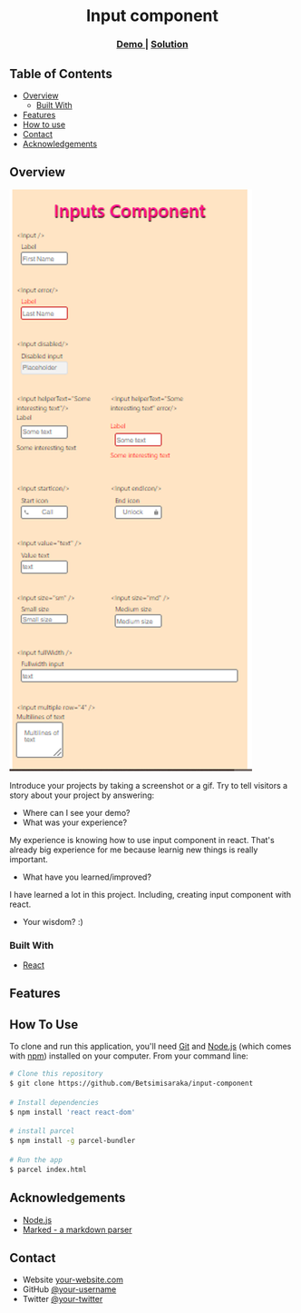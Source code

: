 <!-- Please update value in the {}  -->

<h1 align="center">Input component</h1>

<div align="center">
  <h3>
    <a href="https://github.com/Betsimisaraka/input-component">
      Demo
    </a>
    <span> | </span>
    <a href="https://thirsty-austin-a2771a.netlify.app/">
      Solution
    </a>
  </h3>
</div>

<!-- TABLE OF CONTENTS -->

## Table of Contents

-   [Overview](#overview)
    -   [Built With](#built-with)
-   [Features](#features)
-   [How to use](#how-to-use)
-   [Contact](#contact)
-   [Acknowledgements](#acknowledgements)

<!-- OVERVIEW -->

## Overview

![screenshot](./assets/input-component.png)

Introduce your projects by taking a screenshot or a gif. Try to tell visitors a story about your project by answering:

-   Where can I see your demo?
-   What was your experience?

My experience is knowing how to use input component in react. That's already big experience for me because learnig new things is really important.

-   What have you learned/improved?

I have learned a lot in this project. Including, creating input component with react.
-   Your wisdom? :)

### Built With

<!-- This section should list any major frameworks that you built your project using. Here are a few examples.-->

-   [React](https://reactjs.org/)

## Features

<!-- List the features of your application or follow the template. Don't share the figma file here :) -->

## How To Use

<!-- Example:  -->

To clone and run this application, you'll need [Git](https://git-scm.com) and [Node.js](https://nodejs.org/en/download/) (which comes with [npm](http://npmjs.com)) installed on your computer. From your command line:

```bash
# Clone this repository
$ git clone https://github.com/Betsimisaraka/input-component

# Install dependencies
$ npm install 'react react-dom'

# install parcel
$ npm install -g parcel-bundler

# Run the app
$ parcel index.html
```

## Acknowledgements

<!-- This section should list any articles or add-ons/plugins that helps you to complete the project. This is optional but it will help you in the future. For exmpale -->

-   [Node.js](https://nodejs.org/)
-   [Marked - a markdown parser](https://github.com/chjj/marked)

## Contact

-   Website [your-website.com](https://{your-web-site-link})
-   GitHub [@your-username](https://github.com/Betsimisaraka)
-   Twitter [@your-twitter](https://{twitter.com/your-username})

